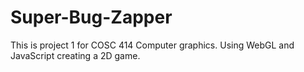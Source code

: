 # Super-Bug-Zapper
This is project 1 for COSC 414 Computer graphics. Using WebGL and JavaScript creating a 2D game.
